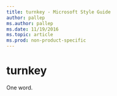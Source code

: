 ```yaml
---
title: turnkey - Microsoft Style Guide
author: pallep
ms.author: pallep
ms.date: 11/19/2016
ms.topic: article
ms.prod: non-product-specific
---
```


# turnkey

One word. 
